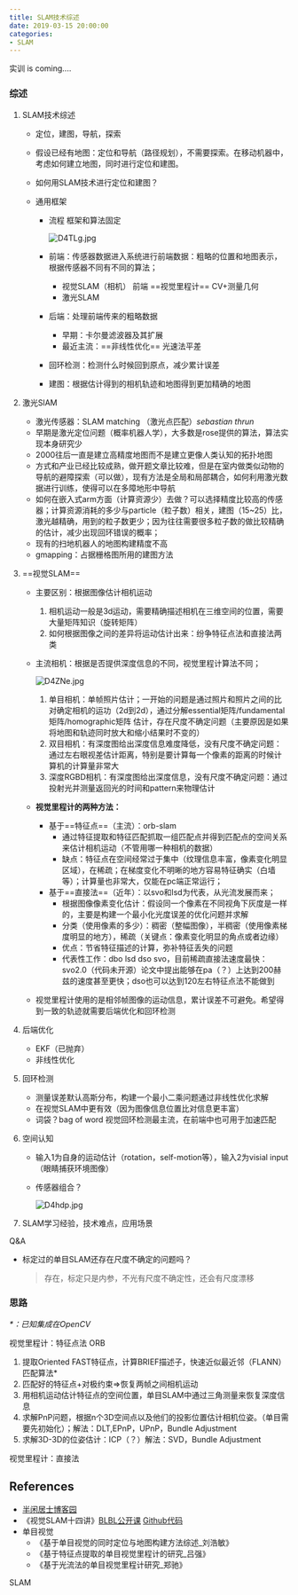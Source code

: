 ```yaml
---
title: SLAM技术综述
date: 2019-03-15 20:00:00
categories:
- SLAM
---
```



实训 is coming.... 








### 综述

1. SLAM技术综述

   - 定位，建图，导航，探索

   - 假设已经有地图：定位和导航（路径规划），不需要探索。在移动机器中，考虑如何建立地图，同时进行定位和建图。

   - 如何用SLAM技术进行定位和建图？

   - 通用框架

     - 流程 框架和算法固定

       ![D4TLg.jpg](https://ww1.yunjiexi.club/2019/03/21/D4TLg.jpg)

     - 前端：传感器数据进入系统进行前端数据：粗略的位置和地图表示，根据传感器不同有不同的算法；

       - 视觉SLAM（相机）   前端 ==视觉里程计== CV+测量几何
       - 激光SLAM

     - 后端：处理前端传来的粗略数据

       - 早期：卡尔曼滤波器及其扩展
       - 最近主流：==非线性优化== 光速法平差

     - 回环检测：检测什么时候回到原点，减少累计误差

     - 建图：根据估计得到的相机轨迹和地图得到更加精确的地图

2. 激光SlAM

   - 激光传感器：SLAM matching （激光点匹配）*sebastian thrun*
   - 早期是激光定位问题（概率机器人学），大多数是rose提供的算法，算法实现本身研究少
   - 2000往后一直是建立高精度地图而不是建立更像人类认知的拓扑地图
   - 方式和产业已经比较成熟，做开题文章比较难，但是在室内做类似动物的导航的避障探索（可以做），现有方法是全局和局部耦合，如何利用激光数据进行训练，使得可以在多障地形中导航
   - 如何在嵌入式arm方面（计算资源少）去做？可以选择精度比较高的传感器；计算资源消耗的多少与particle（粒子数）相关，建图（15~25）比，激光越精确，用到的粒子数更少；因为往往需要很多粒子数的做比较精确的估计，减少出现回环错误的概率；
   - 现有的扫地机器人的地图构建精度不高
   - gmapping：占据栅格图所用的建图方法

3. ==视觉SLAM==

   - 主要区别：根据图像估计相机运动

     1. 相机运动一般是3d运动，需要精确描述相机在三维空间的位置，需要大量矩阵知识（旋转矩阵）
     2. 如何根据图像之间的差异将运动估计出来：纷争特征点法和直接法两类

   - 主流相机：根据是否提供深度信息的不同，视觉里程计算法不同；

     ![D4ZNe.jpg](https://ww1.yunjiexi.club/2019/03/21/D4ZNe.jpg)

     1. 单目相机：单帧照片估计；一开始的问题是通过照片和照片之间的比对确定相机的运功（2d到2d），通过分解essential矩阵/fundamental矩阵/homographic矩阵 估计，存在尺度不确定问题（主要原因是如果将地图和轨迹同时放大和缩小结果时不变的）
     2. 双目相机：有深度图给出深度信息难度降低，没有尺度不确定问题：通过左右眼视差估计距离，特别是要计算每一个像素的距离的时候计算机的计算量非常大
     3. 深度RGBD相机：有深度图给出深度信息，没有尺度不确定问题：通过投射光并测量返回光的时间和pattern来物理估计

   - **视觉里程计的两种方法：**

     - 基于==特征点==（主流）：orb-slam 
       - 通过特征提取和特征匹配抓取一组匹配点并得到匹配点的空间关系来估计相机运动（不管用哪一种相机的数据）
       - 缺点：特征点在空间经常过于集中（纹理信息丰富，像素变化明显区域），在稀疏；在梯度变化不明晰的地方容易特征确实（白墙等）；计算量也非常大，仅能在pc端正常运行；
     - 基于==直接法==（近年）：以svo和lsd为代表，从光流发展而来；
       - 根据图像像素变化估计：假设同一个像素在不同视角下灰度是一样的，主要是构建一个最小化光度误差的优化问题并求解
       - 分类（使用像素的多少）：稠密（整幅图像），半稠密（使用像素梯度明显的地方），稀疏（关键点：像素变化明显的角点或者边缘）
       - 优点：节省特征描述的计算，弥补特征丢失的问题
       - 代表性工作：dbo lsd dso svo，目前稀疏直接法速度最快：svo2.0（代码未开源）论文中提出能够在pa（？）上达到200赫兹的速度甚至更快；dso也可以达到120左右特征点法不能做到

   - 视觉里程计使用的是相邻帧图像的运动信息，累计误差不可避免。希望得到一致的轨迹就需要后端优化和回环检测

4. 后端优化

   - EKF（已抛弃）
   - 非线性优化

5. 回环检测

   - 测量误差默认高斯分布，构建一个最小二乘问题通过非线性优化求解
   - 在视觉SLAM中更有效（因为图像信息位置比对信息更丰富）
   - 词袋？bag of word 视觉回环检测最主流，在前端中也可用于加速匹配

6. 空间认知

   - 输入1为自身的运动估计（rotation，self-motion等），输入2为visial input（眼睛捕获环境图像）

   - 传感器组合？

     ![D4hdp.jpg](https://ww1.yunjiexi.club/2019/03/21/D4hdp.jpg)

7. SLAM学习经验，技术难点，应用场景

Q&A

- 标定过的单目SLAM还存在尺度不确定的问题吗？

  > 存在，标定只是内参，不光有尺度不确定性，还会有尺度漂移



### 思路

*\*：已知集成在OpenCV*

视觉里程计：特征点法 ORB

1. 提取Oriented FAST特征点，计算BRIEF描述子，快速近似最近邻（FLANN）匹配算法*
2. 匹配好的特征点+对极约束=>恢复两帧之间相机运动
3. 用相机运动估计特征点的空间位置，单目SLAM中通过三角测量来恢复深度信息
4. 求解PnP问题，根据n个3D空间点以及他们的投影位置估计相机位姿。（单目需要先初始化）；解法：DLT,EPnP，UPnP，Bundle Adjustment
5. 求解3D-3D的位姿估计：ICP（？）解法：SVD，Bundle Adjustment



视觉里程计：直接法



## References

- [半闲居士博客园](https://www.cnblogs.com/gaoxiang12/p/3695962.html)
- 《视觉SLAM十四讲》[BLBL公开课](https://www.bilibili.com/video/av19397094?from=search&seid=9220779439046733623)   [Github代码](https://github.com/gaoxiang12/slambook)
- 单目视觉
  - 《基于单目视觉的同时定位与地图构建方法综述_刘浩敏》
  - 《基于特征点提取的单目视觉里程计的研究_吕强》
  - 《基于光流法的单目视觉里程计研究_郑驰》





SLAM